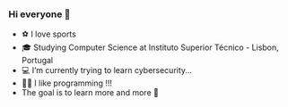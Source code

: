 ### Hi everyone 👋

- :soccer: I love sports
- :mortar_board: Studying Computer Science at Instituto Superior Técnico - Lisbon, Portugal
- :computer: I’m currently trying to learn cybersecurity...
- :man_technologist: I like programming !!!
- The goal is to learn more and more :star_struck: 
